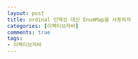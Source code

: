 ```yaml
---
layout: post
title: ordinal 인덱싱 대신 EnumMap을 사용하자
categories: [이펙티브자바]
comments: true 
tags:
- 이펙티브자바
---
```




